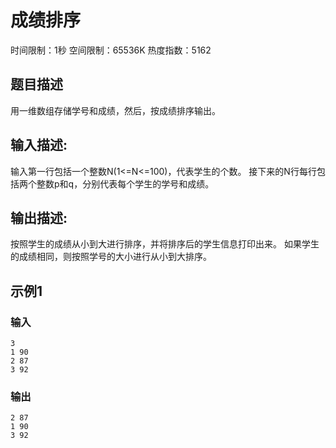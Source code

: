 # 成绩排序
时间限制：1秒 空间限制：65536K 热度指数：5162

## 题目描述
用一维数组存储学号和成绩，然后，按成绩排序输出。

## 输入描述:
输入第一行包括一个整数N(1<=N<=100)，代表学生的个数。
接下来的N行每行包括两个整数p和q，分别代表每个学生的学号和成绩。

## 输出描述:
按照学生的成绩从小到大进行排序，并将排序后的学生信息打印出来。
如果学生的成绩相同，则按照学号的大小进行从小到大排序。

## 示例1
### 输入
```
3
1 90
2 87
3 92
```

### 输出
```
2 87
1 90
3 92
```
